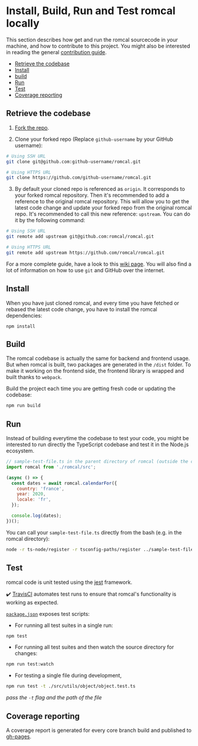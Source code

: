 # Install, Build, Run and Test romcal locally

This section describes how get and run the romcal sourcecode in your machine, and how to contribute to this project.
You might also be interested in reading the general [contribution guide](../CONTRIBUTING.md).

- [Retrieve the codebase](#retrieve-the-codebase)
- [Install](#install)
- [build](#build)
- [Run](#run)
- [Test](#test)
- [Coverage reporting](#coverage-reporting)

## Retrieve the codebase

1. [Fork the repo](https://help.github.com/en/github/getting-started-with-github/fork-a-repo#fork-an-example-repository).

2. Clone your forked repo (Replace `github-username` by your GitHub username):

```bash
# Using SSH URL
git clone git@github.com:github-username/romcal.git

# Using HTTPS URL
git clone https://github.com/github-username/romcal.git
```

3. By default your cloned repo is referenced as `origin`. It corresponds to your forked romcal repository.
   Then it's recommended to add a reference to the original romcal repository. This will allow you to get the latest code change and update your forked repo from the original romcal repo.
   It's recommended to call this new reference: `upstream`. You can do it by the following command:

```bash
# Using SSH URL
git remote add upstream git@github.com:romcal/romcal.git

# Using HTTPS URL
git remote add upstream https://github.com/romcal/romcal.git
```

For a more complete guide, have a look to this [wiki page](https://github.com/romcal/romcal/wiki/Contributor%E2%80%99s-guide).
You will also find a lot of information on how to use `git` and GitHub over the internet.

## Install

When you have just cloned romcal, and every time you have fetched or rebased the latest code change, you have to install the romcal dependencies:

```
npm install
```

## Build

The romcal codebase is actually the same for backend and frontend usage.
But when romcal is built, two packages are generated in the `/dist` folder.
To make it working on the frontend side, the frontend library is wrapped and built thanks to `webpack`.

Build the project each time you are getting fresh code or updating the codebase:

```bash
npm run build
```

## Run

Instead of building everytime the codebase to test your code, you might be interested to run directly the TypeScript codebase and test it in the Node.js ecosystem.

```javascript
// sample-test-file.ts in the parent directory of romcal (outside the codebase)
import romcal from './romcal/src';

(async () => {
  const dates = await romcal.calendarFor({
    country: 'france',
    year: 2020,
    locale: 'fr',
  });

  console.log(dates);
})();
```

You can call your `sample-test-file.ts` directly from the bash (e.g. in the romcal directory):

```bash
node -r ts-node/register -r tsconfig-paths/register ../sample-test-file.ts
```

## Test

romcal code is unit tested using the [jest](https://jestjs.io/) framework.

:heavy_check_mark: [TravisCI](https://travis-ci.org/romcal/romcal) automates test runs to ensure that romcal's functionality is working as expected.

[`package.json`](../package.json#L21) exposes test scripts:

- For running all test suites in a single run:

```bash
npm test
```

- For running all test suites and then watch the source directory for changes:

```bash
npm run test:watch
```

- For testing a single file during development,

```bash
npm run test -t ./src/utils/object/object.test.ts
```

_pass the `-t` flag and the path of the file_

## Coverage reporting

A coverage report is generated for every core branch build and published to [gh-pages]().
